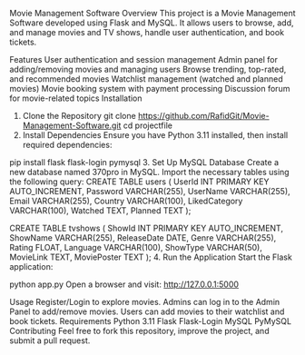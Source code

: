 Movie Management Software
Overview
This project is a Movie Management Software developed using Flask and MySQL. It allows users to browse, add, and manage movies and TV shows, handle user authentication, and book tickets.

Features
User authentication and session management
Admin panel for adding/removing movies and managing users
Browse trending, top-rated, and recommended movies
Watchlist management (watched and planned movies)
Movie booking system with payment processing
Discussion forum for movie-related topics
Installation
1. Clone the Repository
git clone https://github.com/RafidGit/Movie-Management-Software.git
cd projectfile
2. Install Dependencies
Ensure you have Python 3.11 installed, then install required dependencies:

pip install flask flask-login pymysql
3. Set Up MySQL Database
Create a new database named 370pro in MySQL.
Import the necessary tables using the following query:
CREATE TABLE users (
    UserId INT PRIMARY KEY AUTO_INCREMENT,
    Password VARCHAR(255),
    UserName VARCHAR(255),
    Email VARCHAR(255),
    Country VARCHAR(100),
    LikedCategory VARCHAR(100),
    Watched TEXT,
    Planned TEXT
);

CREATE TABLE tvshows (
    ShowId INT PRIMARY KEY AUTO_INCREMENT,
    ShowName VARCHAR(255),
    ReleaseDate DATE,
    Genre VARCHAR(255),
    Rating FLOAT,
    Language VARCHAR(100),
    ShowType VARCHAR(50),
    MovieLink TEXT,
    MoviePoster TEXT
);
4. Run the Application
Start the Flask application:

python app.py
Open a browser and visit: http://127.0.0.1:5000

Usage
Register/Login to explore movies.
Admins can log in to the Admin Panel to add/remove movies.
Users can add movies to their watchlist and book tickets.
Requirements
Python 3.11
Flask
Flask-Login
MySQL
PyMySQL
Contributing
Feel free to fork this repository, improve the project, and submit a pull request.
